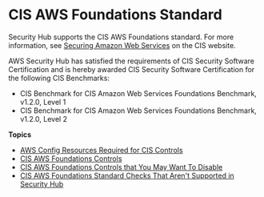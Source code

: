 # CIS AWS Foundations Standard<a name="securityhub-standards-cis"></a>

Security Hub supports the CIS AWS Foundations standard\. For more information, see [Securing Amazon Web Services](https://www.cisecurity.org/benchmark/amazon_web_services/) on the CIS website\.

AWS Security Hub has satisfied the requirements of CIS Security Software Certification and is hereby awarded CIS Security Software Certification for the following CIS Benchmarks:
+ CIS Benchmark for CIS Amazon Web Services Foundations Benchmark, v1\.2\.0, Level 1
+ CIS Benchmark for CIS Amazon Web Services Foundations Benchmark, v1\.2\.0, Level 2

**Topics**
+ [AWS Config Resources Required for CIS Controls](securityhub-standards-cis-config-resources.md)
+ [CIS AWS Foundations Controls](securityhub-cis-controls.md)
+ [CIS AWS Foundations Controls that You May Want To Disable](securityhub-standards-cis-to-disable.md)
+ [CIS AWS Foundations Standard Checks That Aren't Supported in Security Hub](securityhub-standards-cis-checks-not-supported.md)